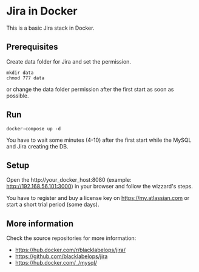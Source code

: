 # Jira in Docker

This is a basic Jira stack in Docker.

## Prerequisites 

Create data folder for Jira and set the permission.

```
mkdir data
chmod 777 data
```

or change the data folder permission after the first start as soon as possible.

## Run

```
docker-compose up -d
```

You have to wait some minutes (4-10) after the first start while the MySQL and Jira creating the DB.

## Setup

Open the http://your_docker_host:8080 (example: http://192.168.56.101:3000) in your browser and follow the wizzard's steps.

You have to register and buy a license key on https://my.atlassian.com or start a short trial period (some days).

## More information

Check the source repositories for more information:
  - https://hub.docker.com/r/blacklabelops/jira/
  - https://github.com/blacklabelops/jira
  - https://hub.docker.com/_/mysql/

 
